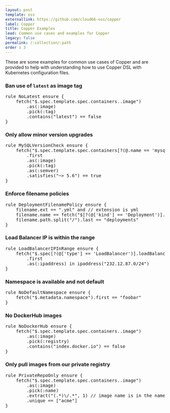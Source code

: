 ```yaml
---
layout: post
template: oss
externallink: https://github.com/cloud66-oss/copper
label: Copper
title: Copper Examples
lead: Common use cases and examples for Copper
legacy: false
permalink: /:collection/:path
order : 3
---
```


These are some examples for common use cases of Copper and are provided to help with understanding how to use Copper DSL with Kubernetes configuration files.

### Ban use of `latest` as image tag

<pre class="prettyprint">
rule NoLatest ensure {
    fetch("$.spec.template.spec.containers..image")
        .as(:image)
        .pick(:tag)
        .contains("latest") == false
}
</pre>

### Only allow minor version upgrades

<pre class="prettyprint">
rule MySQLVersionCheck ensure {
    fetch("$.spec.template.spec.containers[?(@.name == 'mysql')].image")
		.first
        .as(:image)
        .pick(:tag)
		.as(:semver)
		.satisfies("~> 5.6") == true
}
</pre>

### Enforce filename policies

<pre class="prettyprint">
rule DeploymentFilenamePolicy ensure {
	filename.ext == ".yml" and // extension is yml
	filename.name == fetch("$[?(@['kind'] == 'Deployment')].metadata.name").first and
	filename.path.split("/").last == "deployments"
}
</pre>

### Load Balancer IP is within the range

<pre class="prettyprint">
rule LoadBalancerIPInRange ensure {
	fetch("$.spec[?(@['type'] == 'LoadBalancer')].loadBalancerIP")
		.first
		.as(:ipaddress) in ipaddress("232.12.87.0/24")
}
</pre>

### Namespace is available and not default

<pre class="prettyprint">
rule NoDefaultNamespace ensure {
	fetch("$.metadata.namespace").first == "foobar"
}
</pre>

### No DockerHub images

<pre class="prettyprint">
rule NoDockerHub ensure {
    fetch("$.spec.template.spec.containers..image")
        .as(:image)
        .pick(:registry)
		.contains("index.docker.io") == false
}
</pre>

### Only pull images from our private registry

<pre class="prettyprint">
rule PrivateRepoOnly ensure {
    fetch("$.spec.template.spec.containers..image")
        .as(:image)
        .pick(:name)
		.extract("(.*)\/.*", 1) // image name is in the namespace/name format
		.unique == ["acme"]
}
</pre>

